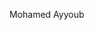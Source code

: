 Mohamed Ayyoub
<html>
    <head>
        <meta charset="utf-8">
        <title>Project: Event invite</title>
        <style>
        h1 {font-size:32px;
            font-family:consolas;
            text-align:center;
            
            
        }
        h2{ font-family:monospace;
            text-align:center;
            border-top:5px dotted black;
            border-bottom:5px dotted black;
            padding:83px;}
            
           
            
        
        
           
            #heart{ text-align:center;
            position:absolute;
            
            top:37px;
            bottom:92px;
            right:13px;
            left:65px;
            
            }
            
            #inv{text-align:center;
            font-weight:bold;
            font-size:15px;
                
            }
            #date{font-size:31px;
                text-align:center;
                font-family:cursive;
                border-right:6px dotted blue;
                border-left:6px dotted blue;
                padding:2px;
                margin:114px;
            }
            #at{ font-size:15px;
                text-align:center;
                font-family:monospace;
                font-weight:bold;
                
            }
            #res{font-size:23px;
            text-align:center;
                font-family:monospace;
                font-weight:bold;
                margin:39px;
                padding:6px;
                
                
            }
            
            
            
            
            
            
        
        
            
        
        
            
        </style>
    </head>
    <body>
  
        
     
        <h1>Together with their family</h1>
        <div id="wed"><h2>Saminka Rushinki & Forko Somko</h2></div>
           <div id="heart"><img src="https://cdn.kastatic.org/third_party/javascript-khansrc/live-editor/build/images/cute/Heart.png"></div>
        <div id="inv"> <p> Invite you to their wedding</p></div>
        
        <div id="date"> <p> Sunday 30  August 2200 17:00 </p></div>
        
        <div id="at"> <p> At the Adin hotel, Summerset lane,Shenly sh19 30mn</p></div>
        <div id="res"><p> Reserve by the 20th July to 09876354424</p></div>
        
        
       
        
    </body>
</html>
